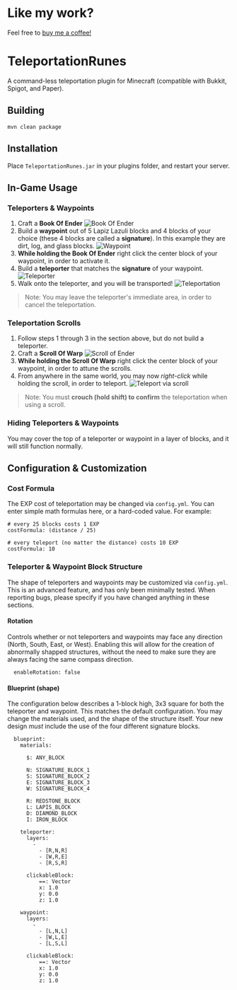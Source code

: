 # Like my work?

Feel free to [buy me a coffee!](https://www.paypal.com/donate?hosted_button_id=GTDZ79S4FR7Y6)

# TeleportationRunes
A command-less teleportation plugin for Minecraft (compatible with Bukkit, Spigot, and Paper).

## Building
```
mvn clean package
```

## Installation
Place `TeleportationRunes.jar` in your plugins folder, and restart your server.

## In-Game Usage

### Teleporters & Waypoints

1. Craft a **Book Of Ender**
![Book Of Ender](https://i.imgur.com/RlrPXBQ.png)
2. Build a **waypoint** out of 5 Lapiz Lazuli blocks and 4 blocks of your choice (these 4 blocks are called a **signature**).
In this example they are dirt, log, and glass blocks.
![Waypoint](https://i.imgur.com/5T5mWB2.png)
3. **While holding the Book Of Ender** right click the center block of your waypoint, in order to activate it.
4. Build a **teleporter** that matches the **signature** of your waypoint.
![Teleporter](https://i.imgur.com/KvzpKDG.png)
5. Walk onto the teleporter, and you will be transported!
![Teleportation](https://i.imgur.com/pOENySo.jpg)

> Note: You may leave the teleporter's immediate area, in order to cancel the teleportation.

### Teleportation Scrolls

1. Follow steps 1 through 3 in the section above, but do not build a teleporter.
2. Craft a **Scroll Of Warp**
![Scroll of Ender](https://i.imgur.com/j7EHPXp.png)
3. **While holding the Scroll Of Warp** right click the center block of your waypoint, in order to attune the scrolls.
4. From anywhere in the same world, you may now *right-click* while holding the scroll, in order to teleport.
![Teleport via scroll](https://i.imgur.com/4SU9JAi.jpg)

> Note: You must **crouch (hold shift) to confirm** the teleportation when using a scroll.

### Hiding Teleporters & Waypoints

You may cover the top of a teleporter or waypoint in a layer of blocks, and it will still function normally.

## Configuration & Customization

### Cost Formula
The EXP cost of teleportation may be changed via `config.yml`. You can enter simple math formulas here, or a hard-coded value.
For example:
```
# every 25 blocks costs 1 EXP
costFormula: (distance / 25)

# every teleport (no matter the distance) costs 10 EXP
costFormula: 10
```
### Teleporter & Waypoint Block Structure
The shape of teleporters and waypoints may be customized via `config.yml`. This is an advanced feature, and has only been minimally tested.
When reporting bugs, please specify if you have changed anything in these sections.

#### Rotation
Controls whether or not teleporters and waypoints may face any direction (North, South, East, or West).
Enabling this will allow for the creation of abnormally shapped structures, without the need to make sure they are always facing the same compass direction.
```
  enableRotation: false
```

#### Blueprint (shape)
The configuration below describes a 1-block high, 3x3 square for both the teleporter and waypoint. This matches the default configuration.
You may change the materials used, and the shape of the structure itself. Your new design *must* include the use of the four different signature blocks.
```
  blueprint:
    materials:
    
      $: ANY_BLOCK

      N: SIGNATURE_BLOCK_1
      S: SIGNATURE_BLOCK_2
      E: SIGNATURE_BLOCK_3
      W: SIGNATURE_BLOCK_4

      R: REDSTONE_BLOCK
      L: LAPIS_BLOCK
      D: DIAMOND_BLOCK
      I: IRON_BLOCK

    teleporter:
      layers:
        -
          - [R,N,R]
          - [W,R,E]
          - [R,S,R]

      clickableBlock:
          ==: Vector
          x: 1.0
          y: 0.0
          z: 1.0

    waypoint:
      layers:
        -
          - [L,N,L]
          - [W,L,E]
          - [L,S,L]

      clickableBlock:
          ==: Vector
          x: 1.0
          y: 0.0
          z: 1.0

```
